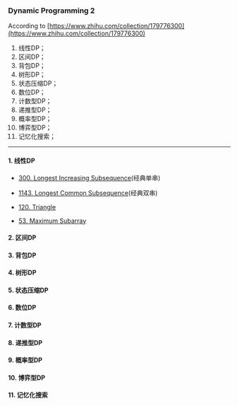 ### Dynamic Programming 2

According to [https://www.zhihu.com/collection/179776300](https://www.zhihu.com/collection/179776300)

1. 线性DP；
2. 区间DP；
3. 背包DP；
4. 树形DP；
5. 状态压缩DP；
6. 数位DP；
7. 计数型DP；
8. 递推型DP；
9. 概率型DP；
10. 博弈型DP；
11. 记忆化搜索；

---

#### 1. 线性DP

* [300. Longest Increasing Subsequence](https://github.com/Woodyiiiiiii/LeetCode/issues/20)(经典单串)

* [1143. Longest Common Subsequence](https://github.com/Woodyiiiiiii/LeetCode/issues/21)(经典双串)

* [120. Triangle](https://github.com/Woodyiiiiiii/LeetCode/issues/22)

* [53. Maximum Subarray](https://github.com/Woodyiiiiiii/LeetCode/issues/23)


#### 2. 区间DP

#### 3. 背包DP

#### 4. 树形DP

#### 5. 状态压缩DP

#### 6. 数位DP

#### 7. 计数型DP

#### 8. 递推型DP

#### 9. 概率型DP

#### 10. 博弈型DP

#### 11. 记忆化搜索
